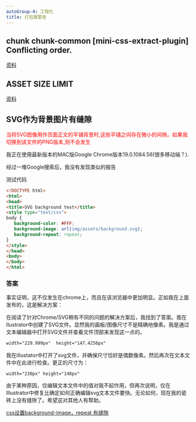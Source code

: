 ```yaml
---
autoGroup-4: 工程化
title: 打包报警告
---
```


## chunk chunk-common [mini-css-extract-plugin] Conflicting order.

[资料](https://blog.csdn.net/kaimo313/article/details/108539769)

## ASSET SIZE LIMIT 

[资料](https://www.freesion.com/article/8283813512/)

## SVG作为背景图片有缝隙
<span style="color: red">当将SVG图像用作页面正文的平铺背景时,这些平铺之间存在微小的间隙。如果我切换到该文件的PNG版本,则不会发生</span>

我正在使用最新版本的MAC版Google Chrome版本19.0.1084.56(很多移动端？).

经过一堆Google搜索后，我没有发现类似的报告

测试代码
```html
<!DOCTYPE html>
<html>
<head>
<title>SVG background test</title>
<style type="text/css">
body {
   background-color: #FFF;
   background-image: url(img/assets/background.svg);
   background-repeat: repeat;
}
</style>
</head>
<body>
</body>
</html>
```
### 答案
事实证明，这不仅发生在chrome上，而且在该浏览器中更加明显。正如我在上面发布的，这是解决方案：

在阅读了针对Chrome/SVG稍有不同的问题的解决方案后，我找到了答案。我在IIustrator中创建了SVG文件。显然我的画板/图像尺寸不是精确地像素。我是通过文本编辑器中打开SVG文件并查看文件顶部来发现这一点的。

```md
width="229.999px"  height="147.4256px"
```

我在iIIustator中打开了svg文件，并确保尺寸恰好是偶数像素。然后再次在文本文件中在此进行检查。更正的尺寸为：
```
width="230px" height="148px"
```
由于某种原因，仅编辑文本文件中的值对我不起作用，但再次说明，仅在Illustrator中修复比确定如何正确编辑svg文本文件要快。无论如何，现在我的瓷砖上没有缝隙了。希望这对其他人有帮助。


[css设置background-image，repeat,有缝隙](https://zhuanlan.zhihu.com/p/32118388)
